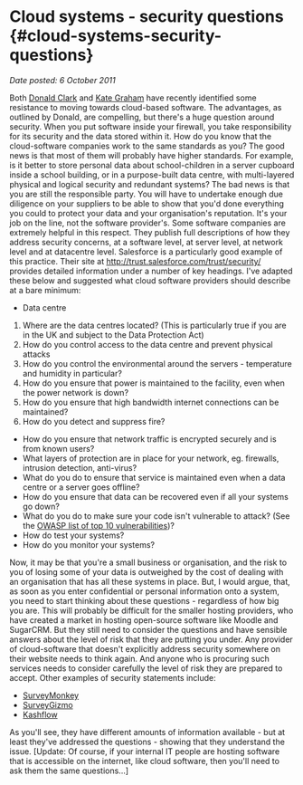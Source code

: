 # Cloud systems - security questions {#cloud-systems-security-questions}

_Date posted: 6 October 2011_

Both [Donald Clark](http://donaldclarkplanb.blogspot.com/2011/10/7-reasons-to-put-heads-in-cloud-based-e.html) and [Kate Graham](http://kategraham23.wordpress.com/2011/10/05/exploring-live-online-learning-and-cloud-technologies/) have recently identified some resistance to moving towards cloud-based software. The advantages, as outlined by Donald, are compelling, but there's a huge question around security. When you put software inside your firewall, you take responsibility for its security and the data stored within it. How do you know that the cloud-software companies work to the same standards as you? The good news is that most of them will probably have higher standards. For example, is it better to store personal data about school-children in a server cupboard inside a school building, or in a purpose-built data centre, with multi-layered physical and logical security and redundant systems? The bad news is that you are still the responsible party. You will have to undertake enough due diligence on your suppliers to be able to show that you'd done everything you could to protect your data and your organisation's reputation. It's your job on the line, not the software provider's. Some software companies are extremely helpful in this respect. They publish full descriptions of how they address security concerns, at a software level, at server level, at network level and at datacentre level. Salesforce is a particularly good example of this practice. Their site at http://trust.salesforce.com/trust/security/ provides detailed information under a number of key headings. I've adapted these below and suggested what cloud software providers should describe at a bare minimum:

*   Data centre

1.  Where are the data centres located? (This is particularly true if you are in the UK and subject to the Data Protection Act)
2.  How do you control access to the data centre and prevent physical attacks
3.  How do you control the environmental around the servers - temperature and humidity in particular?
4.  How do you ensure that power is maintained to the facility, even when the power network is down?
5.  How do you ensure that high bandwidth internet connections can be maintained?
6.  How do you detect and suppress fire?

*   How do you ensure that network traffic is encrypted securely and is from known users?
*   What layers of protection are in place for your network, eg. firewalls, intrusion detection, anti-virus?
*   What do you do to ensure that service is maintained even when a data centre or a server goes offline?
*   How do you ensure that data can be recovered even if all your systems go down?
*   What do you do to make sure your code isn't vulnerable to attack? (See the [OWASP list of top 10 vulnerabilities](https://www.owasp.org/index.php/Top_10_2010-Main))?
*   How do test your systems?
*   How do you monitor your systems?

Now, it may be that you're a small business or organisation, and the risk to you of losing some of your data is outweighed by the cost of dealing with an organisation that has all these systems in place. But, I would argue, that, as soon as you enter confidential or personal information onto a system, you need to start thinking about these questions - regardless of how big you are. This will probably be difficult for the smaller hosting providers, who have created a market in hosting open-source software like Moodle and SugarCRM. But they still need to consider the questions and have sensible answers about the level of risk that they are putting you under. Any provider of cloud-software that doesn't explicitly address security somewhere on their website needs to think again. And anyone who is procuring such services needs to consider carefully the level of risk they are prepared to accept. Other examples of security statements include:

*   [SurveyMonkey](http://www.surveymonkey.com/Monkey_Security.aspx)
*   [SurveyGizmo](http://www.surveygizmo.com/security/)
*   [Kashflow](http://www.kashflow.com/security.asp)

As you'll see, they have different amounts of information available - but at least they've addressed the questions - showing that they understand the issue. [Update: Of course, if your internal IT people are hosting software that is accessible on the internet, like cloud software, then you'll need to ask them the same questions...]
